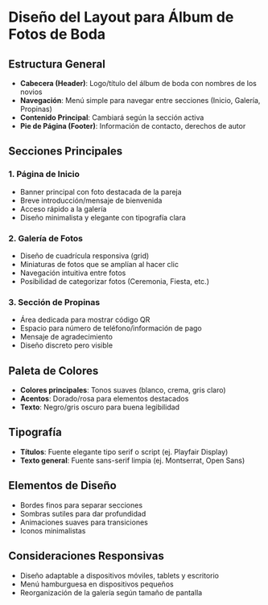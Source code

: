 # Diseño del Layout para Álbum de Fotos de Boda

## Estructura General
- **Cabecera (Header)**: Logo/título del álbum de boda con nombres de los novios
- **Navegación**: Menú simple para navegar entre secciones (Inicio, Galería, Propinas)
- **Contenido Principal**: Cambiará según la sección activa
- **Pie de Página (Footer)**: Información de contacto, derechos de autor

## Secciones Principales

### 1. Página de Inicio
- Banner principal con foto destacada de la pareja
- Breve introducción/mensaje de bienvenida
- Acceso rápido a la galería
- Diseño minimalista y elegante con tipografía clara

### 2. Galería de Fotos
- Diseño de cuadrícula responsiva (grid)
- Miniaturas de fotos que se amplían al hacer clic
- Navegación intuitiva entre fotos
- Posibilidad de categorizar fotos (Ceremonia, Fiesta, etc.)

### 3. Sección de Propinas
- Área dedicada para mostrar código QR
- Espacio para número de teléfono/información de pago
- Mensaje de agradecimiento
- Diseño discreto pero visible

## Paleta de Colores
- **Colores principales**: Tonos suaves (blanco, crema, gris claro)
- **Acentos**: Dorado/rosa para elementos destacados
- **Texto**: Negro/gris oscuro para buena legibilidad

## Tipografía
- **Títulos**: Fuente elegante tipo serif o script (ej. Playfair Display)
- **Texto general**: Fuente sans-serif limpia (ej. Montserrat, Open Sans)

## Elementos de Diseño
- Bordes finos para separar secciones
- Sombras sutiles para dar profundidad
- Animaciones suaves para transiciones
- Iconos minimalistas

## Consideraciones Responsivas
- Diseño adaptable a dispositivos móviles, tablets y escritorio
- Menú hamburguesa en dispositivos pequeños
- Reorganización de la galería según tamaño de pantalla
